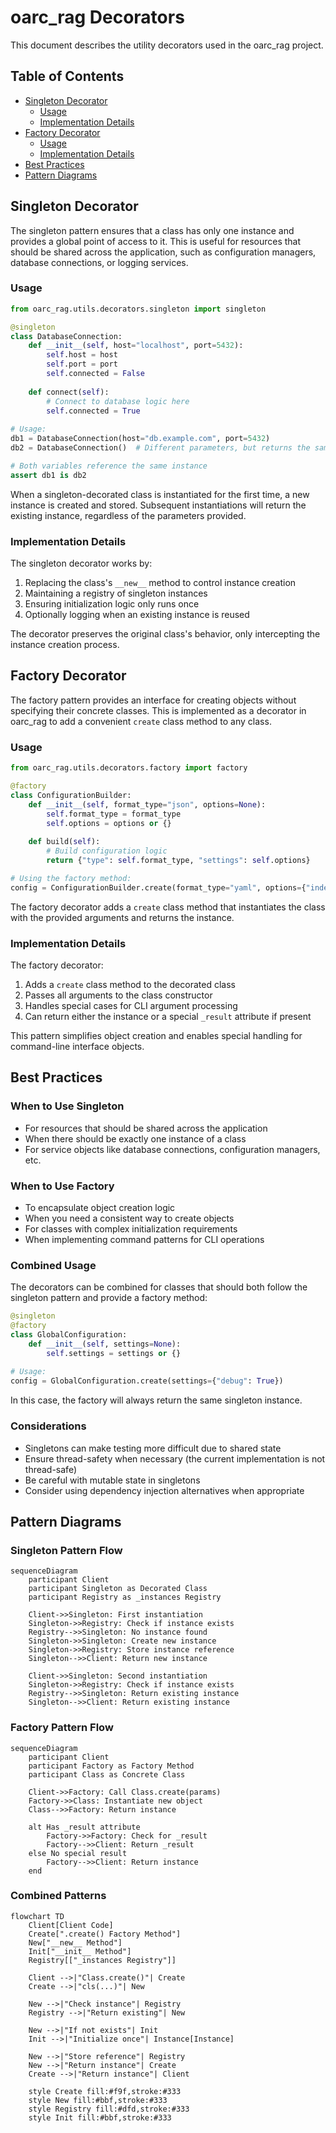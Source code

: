<!-- markdownlint-disable MD033 MD032 MD031 MD040 -->
# oarc_rag Decorators

This document describes the utility decorators used in the oarc_rag project.

## Table of Contents

- [Singleton Decorator](#singleton-decorator)
  - [Usage](#singleton-usage)
  - [Implementation Details](#singleton-implementation)
- [Factory Decorator](#factory-decorator)
  - [Usage](#factory-usage)
  - [Implementation Details](#factory-implementation)
- [Best Practices](#best-practices)
- [Pattern Diagrams](#pattern-diagrams)

## Singleton Decorator

The singleton pattern ensures that a class has only one instance and provides a global point of access to it. This is useful for resources that should be shared across the application, such as configuration managers, database connections, or logging services.

### <a name="singleton-usage"></a>Usage

```python
from oarc_rag.utils.decorators.singleton import singleton

@singleton
class DatabaseConnection:
    def __init__(self, host="localhost", port=5432):
        self.host = host
        self.port = port
        self.connected = False
        
    def connect(self):
        # Connect to database logic here
        self.connected = True
        
# Usage:
db1 = DatabaseConnection(host="db.example.com", port=5432)
db2 = DatabaseConnection()  # Different parameters, but returns the same instance

# Both variables reference the same instance
assert db1 is db2
```

When a singleton-decorated class is instantiated for the first time, a new instance is created and stored. Subsequent instantiations will return the existing instance, regardless of the parameters provided.

### <a name="singleton-implementation"></a>Implementation Details

The singleton decorator works by:

1. Replacing the class's `__new__` method to control instance creation
2. Maintaining a registry of singleton instances
3. Ensuring initialization logic only runs once
4. Optionally logging when an existing instance is reused

The decorator preserves the original class's behavior, only intercepting the instance creation process.

## Factory Decorator

The factory pattern provides an interface for creating objects without specifying their concrete classes. This is implemented as a decorator in oarc_rag to add a convenient `create` class method to any class.

### <a name="factory-usage"></a>Usage

```python
from oarc_rag.utils.decorators.factory import factory

@factory
class ConfigurationBuilder:
    def __init__(self, format_type="json", options=None):
        self.format_type = format_type
        self.options = options or {}
        
    def build(self):
        # Build configuration logic
        return {"type": self.format_type, "settings": self.options}

# Using the factory method:
config = ConfigurationBuilder.create(format_type="yaml", options={"indent": 2})
```

The factory decorator adds a `create` class method that instantiates the class with the provided arguments and returns the instance.

### <a name="factory-implementation"></a>Implementation Details

The factory decorator:

1. Adds a `create` class method to the decorated class
2. Passes all arguments to the class constructor
3. Handles special cases for CLI argument processing
4. Can return either the instance or a special `_result` attribute if present

This pattern simplifies object creation and enables special handling for command-line interface objects.

## Best Practices

### When to Use Singleton

- For resources that should be shared across the application
- When there should be exactly one instance of a class
- For service objects like database connections, configuration managers, etc.

### When to Use Factory

- To encapsulate object creation logic
- When you need a consistent way to create objects
- For classes with complex initialization requirements
- When implementing command patterns for CLI operations

### Combined Usage

The decorators can be combined for classes that should both follow the singleton pattern and provide a factory method:

```python
@singleton
@factory
class GlobalConfiguration:
    def __init__(self, settings=None):
        self.settings = settings or {}
        
# Usage:
config = GlobalConfiguration.create(settings={"debug": True})
```

In this case, the factory will always return the same singleton instance.

### Considerations

- Singletons can make testing more difficult due to shared state
- Ensure thread-safety when necessary (the current implementation is not thread-safe)
- Be careful with mutable state in singletons
- Consider using dependency injection alternatives when appropriate

## Pattern Diagrams

### Singleton Pattern Flow

```mermaid
sequenceDiagram
    participant Client
    participant Singleton as Decorated Class
    participant Registry as _instances Registry
    
    Client->>Singleton: First instantiation
    Singleton->>Registry: Check if instance exists
    Registry-->>Singleton: No instance found
    Singleton->>Singleton: Create new instance
    Singleton->>Registry: Store instance reference
    Singleton-->>Client: Return new instance
    
    Client->>Singleton: Second instantiation
    Singleton->>Registry: Check if instance exists
    Registry-->>Singleton: Return existing instance
    Singleton-->>Client: Return existing instance
```

### Factory Pattern Flow

```mermaid
sequenceDiagram
    participant Client
    participant Factory as Factory Method
    participant Class as Concrete Class
    
    Client->>Factory: Call Class.create(params)
    Factory->>Class: Instantiate new object
    Class-->>Factory: Return instance
    
    alt Has _result attribute
        Factory->>Factory: Check for _result
        Factory-->>Client: Return _result
    else No special result
        Factory-->>Client: Return instance
    end
```

### Combined Patterns

```mermaid
flowchart TD
    Client[Client Code]
    Create[".create() Factory Method"]
    New["__new__ Method"]
    Init["__init__ Method"]
    Registry[["_instances Registry"]]
    
    Client -->|"Class.create()"| Create
    Create -->|"cls(...)"| New
    
    New -->|"Check instance"| Registry
    Registry -->|"Return existing"| New
    
    New -->|"If not exists"| Init
    Init -->|"Initialize once"| Instance[Instance]
    
    New -->|"Store reference"| Registry
    New -->|"Return instance"| Create
    Create -->|"Return instance"| Client
    
    style Create fill:#f9f,stroke:#333
    style New fill:#bbf,stroke:#333
    style Registry fill:#dfd,stroke:#333
    style Init fill:#bbf,stroke:#333
```
